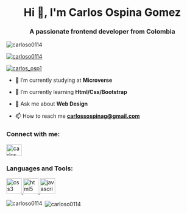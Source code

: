 <h1 align="center">Hi 👋, I'm Carlos Ospina Gomez</h1>
<h3 align="center">A passionate frontend developer from Colombia</h3>

<p align="left"> <img src="https://komarev.com/ghpvc/?username=carloso0114&label=Profile%20views&color=0e75b6&style=plastic" alt="carloso0114" /> </p>

<p align="left"> <a href="https://github.com/ryo-ma/github-profile-trophy"><img src="https://github-profile-trophy.vercel.app/?username=carloso0114" alt="carloso0114" /></a> </p>

<p align="left"> <a href="https://twitter.com/carlos_osp1" target="blank"><img src="https://img.shields.io/twitter/follow/carlos_osp1?logo=twitter&style=for-the-badge" alt="carlos_osp1" /></a> </p>

- 🔭 I’m currently studying at **Microverse**

- 🌱 I’m currently learning **Html/Css/Bootstrap**

- 💬 Ask me about **Web Design**

- 📫 How to reach me **carlossospinag@gmail.com**

<h3 align="left">Connect with me:</h3>
<p align="left">
<a href="https://twitter.com/carlos_osp1" target="blank"><img align="center" src="https://cdn.jsdelivr.net/npm/simple-icons@3.0.1/icons/twitter.svg" alt="carlos_osp1" height="30" width="40" /></a>
</p>

<h3 align="left">Languages and Tools:</h3>
<p align="left"> <a href="https://www.w3schools.com/css/" target="_blank"> <img src="https://devicons.github.io/devicon/devicon.git/icons/css3/css3-original-wordmark.svg" alt="css3" width="40" height="40"/> </a> <a href="https://www.w3.org/html/" target="_blank"> <img src="https://devicons.github.io/devicon/devicon.git/icons/html5/html5-original-wordmark.svg" alt="html5" width="40" height="40"/> </a> <a href="https://developer.mozilla.org/en-US/docs/Web/JavaScript" target="_blank"> <img src="https://devicons.github.io/devicon/devicon.git/icons/javascript/javascript-original.svg" alt="javascript" width="40" height="40"/> </a> </p>

<p><img align="left" src="https://github-readme-stats.vercel.app/api/top-langs?username=carloso0114&show_icons=true&theme=dark&locale=en&layout=compact" alt="carloso0114" /></p>

<p>&nbsp;<img align="center" src="https://github-readme-stats.vercel.app/api?username=carloso0114&show_icons=true&theme=dark&locale=en" alt="carloso0114" /></p>
